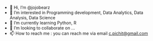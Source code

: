 - 👋 Hi, I’m @jojobearz
- 👀 I’m interested in Programming development, Data Analytics, Data Analysis, Data Science
- 🌱 I’m currently learning Python, R
- 💞️ I’m looking to collaborate on ...
- 📫 How to reach me : you can reach me via email c.pichit@gmail.com

<!---
jojobearz/jojobearz is a ✨ special ✨ repository because its `README.md` (this file) appears on your GitHub profile.
You can click the Preview link to take a look at your changes.
--->
